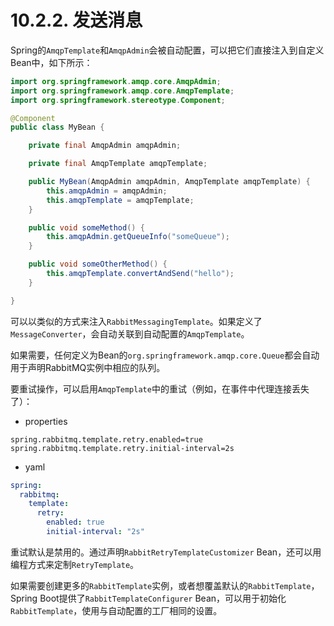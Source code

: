 # 10.2.2. 发送消息

Spring的`AmqpTemplate`和`AmqpAdmin`会被自动配置，可以把它们直接注入到自定义Bean中，如下所示：

```java
import org.springframework.amqp.core.AmqpAdmin;
import org.springframework.amqp.core.AmqpTemplate;
import org.springframework.stereotype.Component;

@Component
public class MyBean {

    private final AmqpAdmin amqpAdmin;

    private final AmqpTemplate amqpTemplate;

    public MyBean(AmqpAdmin amqpAdmin, AmqpTemplate amqpTemplate) {
        this.amqpAdmin = amqpAdmin;
        this.amqpTemplate = amqpTemplate;
    }

    public void someMethod() {
        this.amqpAdmin.getQueueInfo("someQueue");
    }

    public void someOtherMethod() {
        this.amqpTemplate.convertAndSend("hello");
    }

}
```

<univ-note type="note">

可以以类似的方式来注入`RabbitMessagingTemplate`。如果定义了`MessageConverter`，会自动关联到自动配置的`AmqpTemplate`。

</univ-note>

如果需要，任何定义为Bean的`org.springframework.amqp.core.Queue`都会自动用于声明RabbitMQ实例中相应的队列。

要重试操作，可以启用`AmqpTemplate`中的重试（例如，在事件中代理连接丢失了）：

+ properties

```properties
spring.rabbitmq.template.retry.enabled=true
spring.rabbitmq.template.retry.initial-interval=2s
```

+ yaml

```yaml
spring:
  rabbitmq:
    template:
      retry:
        enabled: true
        initial-interval: "2s"
```

重试默认是禁用的。通过声明`RabbitRetryTemplateCustomizer` Bean，还可以用编程方式来定制`RetryTemplate`。

如果需要创建更多的`RabbitTemplate`实例，或者想覆盖默认的`RabbitTemplate`，Spring Boot提供了`RabbitTemplateConfigurer` Bean，可以用于初始化`RabbitTemplate`，使用与自动配置的工厂相同的设置。

